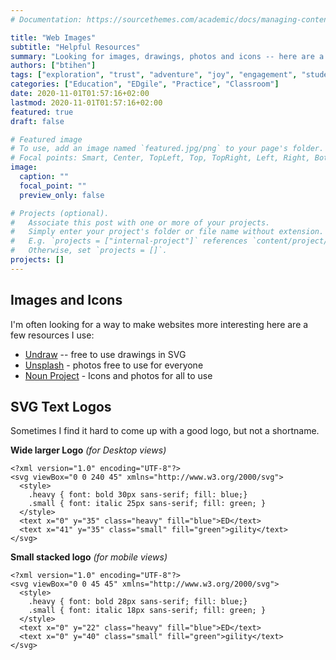 ```yaml
---
# Documentation: https://sourcethemes.com/academic/docs/managing-content/

title: "Web Images"
subtitle: "Helpful Resources"
summary: "Looking for images, drawings, photos and icons -- here are a few helpful resources"
authors: ["btihen"]
tags: ["exploration", "trust", "adventure", "joy", "engagement", "student choice"]
categories: ["Education", "EDgile", "Practice", "Classroom"]
date: 2020-11-01T01:57:16+02:00
lastmod: 2020-11-01T01:57:16+02:00
featured: true
draft: false

# Featured image
# To use, add an image named `featured.jpg/png` to your page's folder.
# Focal points: Smart, Center, TopLeft, Top, TopRight, Left, Right, BottomLeft, Bottom, BottomRight.
image:
  caption: ""
  focal_point: ""
  preview_only: false

# Projects (optional).
#   Associate this post with one or more of your projects.
#   Simply enter your project's folder or file name without extension.
#   E.g. `projects = ["internal-project"]` references `content/project/deep-learning/index.md`.
#   Otherwise, set `projects = []`.
projects: []
---
```

## Images and Icons

I'm often looking for a way to make websites more interesting here are a few resources I use:

- [Undraw](https://undraw.co/) -- free to use drawings in SVG
- [Unsplash](https://unsplash.com/) - photos free to use for everyone
- [Noun Project](https://thenounproject.com/) - Icons and photos for all to use


## SVG Text Logos

Sometimes I find it hard to come up with a good logo, but not a shortname.

**Wide larger Logo** _(for Desktop views)_

```
<?xml version="1.0" encoding="UTF-8"?>
<svg viewBox="0 0 240 45" xmlns="http://www.w3.org/2000/svg">
  <style>
    .heavy { font: bold 30px sans-serif; fill: blue;}
    .small { font: italic 25px sans-serif; fill: green; }
  </style>
  <text x="0" y="35" class="heavy" fill="blue">ED</text>
  <text x="41" y="35" class="small" fill="green">gility</text>
</svg>
```


**Small stacked logo** _(for mobile views)_

```
<?xml version="1.0" encoding="UTF-8"?>
<svg viewBox="0 0 45 45" xmlns="http://www.w3.org/2000/svg">
  <style>
    .heavy { font: bold 28px sans-serif; fill: blue;}
    .small { font: italic 18px sans-serif; fill: green; }
  </style>
  <text x="0" y="22" class="heavy" fill="blue">ED</text>
  <text x="0" y="40" class="small" fill="green">gility</text>
</svg>

```
